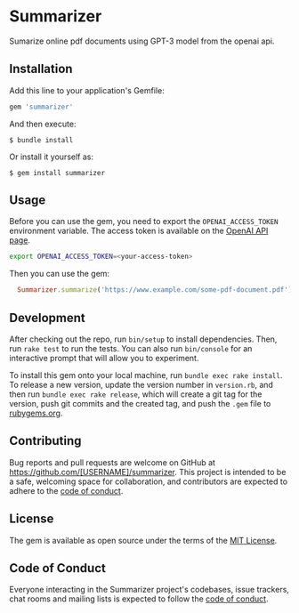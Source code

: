 # Summarizer

Sumarize online pdf documents using GPT-3 model from the openai api.

## Installation

Add this line to your application's Gemfile:

```ruby
gem 'summarizer'
```

And then execute:

    $ bundle install

Or install it yourself as:

    $ gem install summarizer

## Usage

Before you can use the gem, you need to export the `OPENAI_ACCESS_TOKEN` environment variable. The access token is available on the [OpenAI API page](https://openai.com/api/).

```bash
export OPENAI_ACCESS_TOKEN=<your-access-token>
```

Then you can use the gem:

```ruby
  Summarizer.summarize('https://www.example.com/some-pdf-document.pdf')
```

## Development

After checking out the repo, run `bin/setup` to install dependencies. Then, run `rake test` to run the tests. You can also run `bin/console` for an interactive prompt that will allow you to experiment.

To install this gem onto your local machine, run `bundle exec rake install`. To release a new version, update the version number in `version.rb`, and then run `bundle exec rake release`, which will create a git tag for the version, push git commits and the created tag, and push the `.gem` file to [rubygems.org](https://rubygems.org).

## Contributing

Bug reports and pull requests are welcome on GitHub at https://github.com/[USERNAME]/summarizer. This project is intended to be a safe, welcoming space for collaboration, and contributors are expected to adhere to the [code of conduct](https://github.com/[USERNAME]/summarizer/blob/main/CODE_OF_CONDUCT.md).

## License

The gem is available as open source under the terms of the [MIT License](https://opensource.org/licenses/MIT).

## Code of Conduct

Everyone interacting in the Summarizer project's codebases, issue trackers, chat rooms and mailing lists is expected to follow the [code of conduct](https://github.com/[USERNAME]/summarizer/blob/main/CODE_OF_CONDUCT.md).
